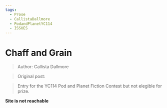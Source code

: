 ```yaml
---
tags:
  - Prose
  - CallistaDallmore
  - PodandPlanetYC114
  - ISSUES
---
```


# Chaff and Grain

> Author: Callista Dallmore

> Original post: 

> Entry for the YC114 Pod and Planet Fiction Contest but not elegible for prize.


**Site is not reachable**